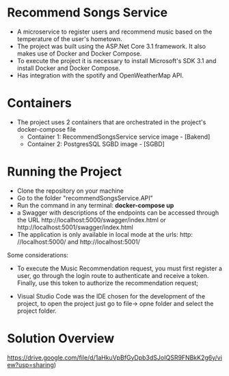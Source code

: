 # Recommend Songs Service
- A microservice to register users and recommend music based on the temperature of the user's hometown.
- The project was built using the ASP.Net Core 3.1 framework. It also makes use of Docker and Docker Compose.
- To execute the project it is necessary to install Microsoft's SDK 3.1 and install Docker and Docker Compose.
- Has integration with the spotify and OpenWeatherMap API.

# Containers
- The project uses 2 containers that are orchestrated in the project's docker-compose file
  - Container 1: RecommendSongsService service image - [Bakend]
  - Container 2: PostgresSQL SGBD image - [SGBD]
 
# Running the Project
- Clone the repository on your machine
- Go to the folder "recommendSongsService.API"
- Run the command in any terminal: <b> docker-compose up </b>
- a Swagger with descriptions of the endpoints can be accessed through the URL http://localhost:5000/swagger/index.html or http://localhost:5001/swagger/index.html
- The application is only available in local mode at the urls: http: //localhost:5000/ and http://localhost:5001/

Some considerations:
- To execute the Music Recommendation request, you must first register a user, go through the login route to authenticate and receive a token. Finally, use this token to authorize the recommendation request;

- Visual Studio Code was the IDE chosen for the development of the project, to open the project just go to file-> opne folder and select the project folder.

# Solution Overview
https://drive.google.com/file/d/1aHkuVpBfGyDpb3dSJoIQSR9FNBkK2g6y/view?usp=sharing)
